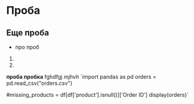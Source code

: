 # Проба
## Еще проба
* про проб
1.
2.
**проба пробка**
fghdfgj
*mjhvh*
`import pandas as pd
orders = pd.read_csv("orders.csv")

#missing_products = df[df['product'].isnull()]['Order ID']
display(orders)`
